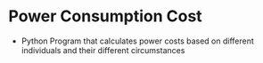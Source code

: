 # Power Consumption Cost

- Python Program that calculates power costs based on different individuals and their different circumstances
